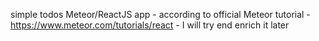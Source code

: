simple todos Meteor/ReactJS app - according to official Meteor tutorial - https://www.meteor.com/tutorials/react - I will try end enrich it later
